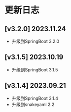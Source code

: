 # 更新日志

## [v3.2.0] 2023.11.24
- 升级到SpringBoot 3.2.0

## [v3.1.5] 2023.10.19
- 升级到SpringBoot 3.1.5

## [v3.1.4] 2023.09.21
- 升级到SpringBoot 3.1.4
- 升级到snakeyaml 2.2

